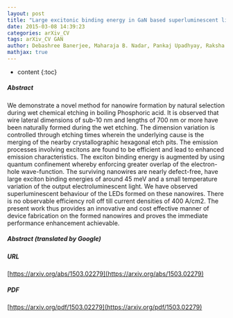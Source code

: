 ```yaml
---
layout: post
title: "Large excitonic binding energy in GaN based superluminescent light emitting diode on naturally survived sub-10 nm lateral nanowires"
date: 2015-03-08 14:39:23
categories: arXiv_CV
tags: arXiv_CV GAN
author: Debashree Banerjee, Maharaja B. Nadar, Pankaj Upadhyay, Raksha Singla, Sandeep Sankaranarayanan, Dolar Khachariya, Nakul Pande, Kuldeep Takhar, Swaroop Ganguly, Dipankar Saha
mathjax: true
---
```


* content
{:toc}

##### Abstract
We demonstrate a novel method for nanowire formation by natural selection during wet chemical etching in boiling Phosphoric acid. It is observed that wire lateral dimensions of sub-10 nm and lengths of 700 nm or more have been naturally formed during the wet etching. The dimension variation is controlled through etching times wherein the underlying cause is the merging of the nearby crystallographic hexagonal etch pits. The emission processes involving excitons are found to be efficient and lead to enhanced emission characteristics. The exciton binding energy is augmented by using quantum confinement whereby enforcing greater overlap of the electron-hole wave-function. The surviving nanowires are nearly defect-free, have large exciton binding energies of around 45 meV and a small temperature variation of the output electroluminescent light. We have observed superluminescent behaviour of the LEDs formed on these nanowires. There is no observable efficiency roll off till current densities of 400 A/cm2. The present work thus provides an innovative and cost effective manner of device fabrication on the formed nanowires and proves the immediate performance enhancement achievable.

##### Abstract (translated by Google)


##### URL
[https://arxiv.org/abs/1503.02279](https://arxiv.org/abs/1503.02279)

##### PDF
[https://arxiv.org/pdf/1503.02279](https://arxiv.org/pdf/1503.02279)

